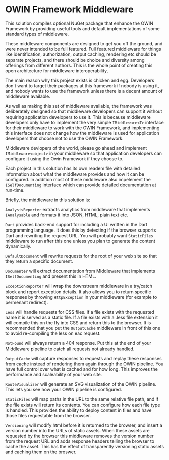 # OWIN Framework Middleware

This solution compiles optional NuGet package that enhance the OWIN Framework
by providing useful tools and default implementations of some standard types
of middleware.

These middleware components are designed to get you off the ground, and were
never intended to be full featured. Full featured middleware for things like
identification, authorization, output caching, rendering etc should be
separate projects, and there should be choice and diversity among offerings
from different authors. This is the whole point of creating this open architecture
for middleware interoperability,

The main reason why this project exists is chicken and egg. Developers don't
want to target their packages at this framework if nobody is using it, and 
nobody wants to use the framework unless there is a decent amount of middleware
available.

As well as making this set of middleware available, the framework was deliberately
designed so that middleware developers can support it without requiring
application developers to use it. This is because middleware developers only
have to implement the very simple `IMiddleware<T>` interface for their middleware
to work with the OWIN Framework, and implementing this interface does not
change how the middleware is used for application developers that choose not
to use the OWIN Framework.

Middleware devlopers of the world, please go ahead and implement `IMiddleware<object>`
in your middleware so that application developers can configure it using the Owin
Framework if they choose to.

Each project in this solution has its own readem file with detailed information
about what the middleware provides and how it can be configured. In addition
most of these middleware also impelement the `ISelfDocumenting` interface which
can provide detailed documentation at run-time.

Briefly, the middleware in this solution is:

`AnalysisReporter` extracts analytics from middleware that implements `IAnalysable`
and formats it into JSON, HTML, plain text etc.

`Dart` provides back-end support for including a UI written in the Dart programming 
language. It does this by detecting if the browser supports Dart and rewriting the
request URL. You will probably want `StaticFiles` middleware to run after this one
unless you plan to generate the content dynamically.

`DefaultDocument` will rewrite requests for the root of your web site so that they
return a specific document.

`Documenter` will extract documentation from Middleware that implements `ISelfDocumenting`
and present this in HTML.

`ExceptionReporter` will wrap the downstream middleware in a try/catch block and report
exception details. It also allows you to return specific responses by throwing 
`HttpException` in your middleware (for example to permenant redirect).

`Less` will handle requests for CSS files. If a file exists with the requested name it
is served as a static file. If a file exists with a .less file extension it will compile
this on the fly into CSS and return this to the browser. It is recommended that you
put the `OutputCache` middleware in front of this one to avoid re-compiling the less
on eac request.

`NotFound` will always return a 404 response. Put this at the end of your Middleware
pipeline to catch all requests not already handled.

`OutputCache` will capture responses to requests and replay these responses from cache
instead of rendering them again through the OWIN pipeline. You have full control over
what is cached and for how long. This improves the performance and scaleability of your
web site.

`RouteVisualizer` will generate an SVG visualization of the OWIN pipeline. This lets
you see how your OWIN pipeline is configured.

`StaticFiles` will map paths in the URL to the same relative file path, and if the
file exists will return its contents. You can configure how each file type is handled.
This provides the ability to deploy content in files and have those files requestable
from the browser.

`Versioning` will modify html before it is returned to the browser, and insert a version
number into the URLs of static assets. When these assets are requested by the browser
this middleware removes the version number from the request URL and adds response
headers telling the browser to cache the asset. This has the effect of transparently
versioning static assets and caching them on the broswer.